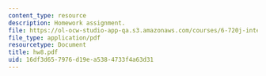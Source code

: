 ```yaml
---
content_type: resource
description: Homework assignment.
file: https://ol-ocw-studio-app-qa.s3.amazonaws.com/courses/6-720j-integrated-microelectronic-devices-spring-2007/16df3d657976d19ea5384733f4a63d31_hw8.pdf
file_type: application/pdf
resourcetype: Document
title: hw8.pdf
uid: 16df3d65-7976-d19e-a538-4733f4a63d31
---
```

